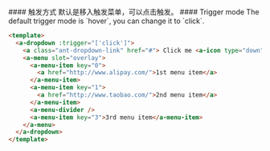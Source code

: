 <cn>
#### 触发方式
默认是移入触发菜单，可以点击触发。
</cn>

<us>
#### Trigger mode
The default trigger mode is `hover`, you can change it to `click`.
</us>

```html
<template>
  <a-dropdown :trigger="['click']">
    <a class="ant-dropdown-link" href="#"> Click me <a-icon type="down" /> </a>
    <a-menu slot="overlay">
      <a-menu-item key="0">
        <a href="http://www.alipay.com/">1st menu item</a>
      </a-menu-item>
      <a-menu-item key="1">
        <a href="http://www.taobao.com/">2nd menu item</a>
      </a-menu-item>
      <a-menu-divider />
      <a-menu-item key="3">3rd menu item</a-menu-item>
    </a-menu>
  </a-dropdown>
</template>
```
